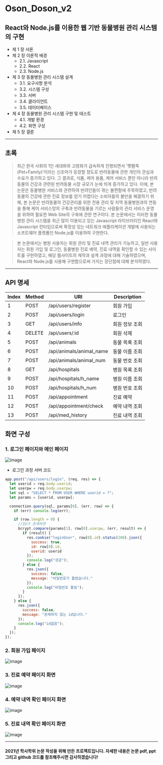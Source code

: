 # Oson_Doson_v2

## React와 Node.js를 이용한 웹 기반 동물병원 관리 시스템의 구현

- 제 1 장 서론
- 제 2 장 이론적 배경
  - 2.1. Javascript
  - 2.2. React
  - 2.3. Node.js
- 제 3 장 동물병원 관리 시스템 설계
  - 3.1. 요구사항 분석
  - 3.2. 시스템 구성
  - 3.3. 서버
  - 3.4. 클라이언트
  - 3.5. 데이터베이스
- 제 4 장 동물병원 관리 시스템 구현 및 테스트
  - 4.1. 개발 환경
  - 4.2. 화면 구성
- 제 5 장 결론

---

## 초록

> 최근 한국 사회의 1인 세대화와 고령화가 급속하게 진행되면서 '펫팸족(Pet+Family)'이라는 신조어가 등장할 정도로 반려동물에 관한 개인의 관심과 수요가 증가하고 있다.
> 그 결과로, 식품, 케어 용품, 케어 서비스 뿐만 아니라 반려동물의 건강과 관련된 반려동물 시장 규모가 눈에 띄게 증가하고 있다.
> 이에, 본 논문은 동물병원 서비스와 관련하여 반려인들이 겪는 불편함에 주목하였고, 반려동물의 건강에 관한 진료 정보를 얻기 어렵다는 소비자들의 불만을 해결하기 위해, 본 논문은 반려동물의 건강관리를 위한 전용 관리 및 지역 동물병원과의 연동을 통해 케어 서비스망의 구축과 반려동물을 기르는 사람들의 관리 서비스 운영을 위하여 필요한 Web Site의 구축에 관한 연구이다.
> 본 논문에서는 이러한 동물병원 관리 시스템을 최근 많이 이용되고 있는 Javascript 라이브러리인 React와 Javascript 런타임으로써 확장성 있는 네트워크 애플리케이션 개발에 사용되는 소프트웨어 플랫폼인 Node.js를 이용하여 구현한다.

> 본 논문에서는 병원 사용자는 회원 관리 및 진료 내역 관리가 가능하고, 일반 사용자는 회원 가입 및 로그인, 동물병원 진료 예약, 진료 내역을 확인할 수 있는 사이트를 구현하였고, 해당 웹사이트의 제작과 설계 과정에 대해 기술하였으며, React와 Node.js를 사용해 구현함으로써 가지는 장단점에 대해 분석하였다.

---

## API 명세

| Index | Method | URI                      | Description    |
| ----- | ------ | ------------------------ | -------------- |
| 1     | POST   | /api/users/register      | 회원 가입      |
| 2     | POST   | /api/users/login         | 로그인         |
| 3     | GET    | /api/users/info          | 회원 정보 조회 |
| 4     | DELETE | /api/users/:id           | 회원 삭제      |
| 5     | POST   | /api/animals             | 동물 목록 조회 |
| 6     | POST   | /api/animals/animal_name | 동물 이름 조회 |
| 7     | POST   | /api/animals/animal_num  | 동물 번호 조회 |
| 8     | GET    | /api/hospitals           | 병원 목록 조회 |
| 9     | POST   | /api/hospitals/h_name    | 병원 이름 조회 |
| 10    | POST   | /api/hospitals/h_num     | 병원 번호 조회 |
| 11    | POST   | /api/appointment         | 진료 예약      |
| 12    | POST   | /api/appointment/check   | 예약 내역 조회 |
| 13    | POST   | /api/med_history         | 진료 내역 조회 |

## 화면 구성

### 1. 로그인 페이지와 메인 페이지

![image](https://user-images.githubusercontent.com/76952602/140646702-29cb8953-34c1-4d24-8f05-68ed4a81456e.png)

- 로그인 과정 서버 코드

```javascript
app.post("/api/users/login", (req, res) => {
  let userid = req.body.userid;
  let userpw = req.body.userpw;
  let sql = "SELECT * FROM USER WHERE userid = ?";
  let params = [userid, userpw];

  connection.query(sql, params[0], (err, row) => {
    if (err) console.log(err);

    if (row.length > 0) {
      //ID가 존재하면
      bcrypt.compare(params[1], row[0].userpw, (err, result) => {
        if (result) {
          res.cookie("loginUser", row[0].id).status(200).json({
            success: true,
            id: row[0].id,
            userid: userid
          });
          console.log("성공");
        } else {
          res.json({
            success: false,
            message: "비밀번호가 틀렸습니다."
          });
          console.log("비밀번호 틀림");
        }
      });
    } else {
      res.json({
        success: false,
        message: "존재하지 않는 id입니다."
      });
      console.log("id없음");
    }
  });
});
```

### 2. 회원 가입 페이지

![image](https://user-images.githubusercontent.com/76952602/140648067-b21d8b86-cf78-4e81-bdd1-fdd76ba5542c.png)

### 3. 진료 예약 페이지 화면

![image](https://user-images.githubusercontent.com/76952602/140647839-48168cc9-f24a-427a-bfb8-4512f788b17e.png)

### 4. 예약 내역 확인 페이지 화면

![image](https://user-images.githubusercontent.com/76952602/140647882-11a17002-40d4-413a-aaad-68d94b79d26a.png)

### 5. 진료 내역 확인 페이지 화면

![image](https://user-images.githubusercontent.com/76952602/140648136-a88a3946-eb7b-4eba-9880-2dd9b58115ef.png)

---

#### 2021년 학사학위 논문 작성을 위해 만든 프로젝트입니다. 자세한 내용은 논문 pdf, ppt 그리고 github 코드를 참조해주시면 감사하겠습니다!
